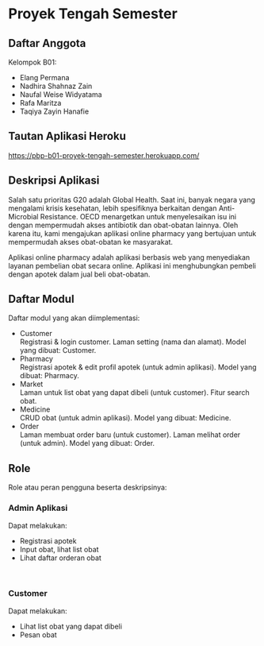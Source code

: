 # Proyek Tengah Semester

## Daftar Anggota
Kelompok B01:
- Elang Permana
- Nadhira Shahnaz Zain
- Naufal Weise Widyatama
- Rafa Maritza
- Taqiya Zayin Hanafie

## Tautan Aplikasi Heroku
https://pbp-b01-proyek-tengah-semester.herokuapp.com/

## Deskripsi Aplikasi
Salah satu prioritas G20 adalah Global Health. Saat ini, banyak negara yang mengalami krisis kesehatan, lebih spesifiknya berkaitan dengan Anti-Microbial Resistance. OECD menargetkan untuk menyelesaikan isu ini dengan mempermudah akses antibiotik dan obat-obatan lainnya. Oleh karena itu, kami mengajukan aplikasi online pharmacy yang bertujuan untuk mempermudah akses obat-obatan ke masyarakat.

Aplikasi online pharmacy adalah aplikasi berbasis web yang menyediakan layanan pembelian obat secara online. Aplikasi ini menghubungkan pembeli dengan apotek dalam jual beli obat-obatan.

## Daftar Modul
Daftar modul yang akan diimplementasi:
- Customer<br>
Registrasi & login customer. Laman setting (nama dan alamat). Model yang dibuat: Customer.
- Pharmacy<br>
Registrasi apotek & edit profil apotek (untuk admin aplikasi). Model yang dibuat: Pharmacy.
- Market<br>
Laman untuk list obat yang dapat dibeli (untuk customer). Fitur search obat.
- Medicine<br>
CRUD obat (untuk admin aplikasi). Model yang dibuat: Medicine.
- Order<br>
Laman membuat order baru (untuk customer). Laman melihat order (untuk admin). Model yang dibuat: Order.

## Role
Role atau peran pengguna beserta deskripsinya:

### Admin Aplikasi
Dapat melakukan:
- Registrasi apotek
- Input obat, lihat list obat
- Lihat daftar orderan obat
<br>

### Customer
Dapat melakukan:
- Lihat list obat yang dapat dibeli
- Pesan obat

